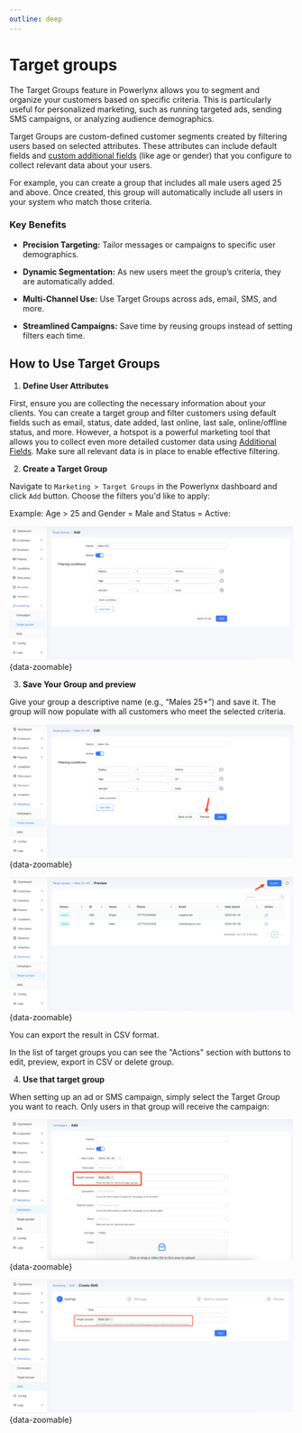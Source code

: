 ```yaml
---
outline: deep
---
```


# Target groups

The Target Groups feature in Powerlynx allows you to segment and organize your customers based on specific criteria. This is particularly useful for personalized marketing, such as running targeted ads, sending SMS campaigns, or analyzing audience demographics.

Target Groups are custom-defined customer segments created by filtering users based on selected attributes. These attributes can include default fields and [custom additional fields](https://docs.powerlynx.app/system/additional-fields.html) (like age or gender) that you configure to collect relevant data about your users.

For example, you can create a group that includes all male users aged 25 and above. Once created, this group will automatically include all users in your system who match those criteria.

### Key Benefits
* **Precision Targeting:** Tailor messages or campaigns to specific user demographics.

* **Dynamic Segmentation:** As new users meet the group’s criteria, they are automatically added.

* **Multi-Channel Use:** Use Target Groups across ads, email, SMS, and more.

* **Streamlined Campaigns:** Save time by reusing groups instead of setting filters each time.

## How to Use Target Groups

1. **Define User Attributes**

First, ensure you are collecting the necessary information about your clients. You can create a target group and filter customers using default fields such as email, status, date added, last online, last sale, online/offline status, and more. However, a hotspot is a powerful marketing tool that allows you to collect even more detailed customer data using [Additional Fields](https://docs.powerlynx.app/system/additional-fields.html). Make sure all relevant data is in place to enable effective filtering.

2. **Create a Target Group**

Navigate to `Marketing > Target Groups` in the Powerlynx dashboard and click `Add` button. Choose the filters you'd like to apply:

Example: Age > 25 and Gender = Male and Status = Active:

![Create target group](images/create_target_group.png){data-zoomable}

3. **Save Your Group and preview**

Give your group a descriptive name (e.g., “Males 25+”) and save it. The group will now populate with all customers who meet the selected criteria.

![Created target group](images/target_group_created.png){data-zoomable}

![Preview target group](images/target_group_preview.png){data-zoomable}

You can export the result in CSV format.

In the list of target groups you can see the "Actions" section with buttons to edit, preview, export in CSV or delete group.

4. **Use that target group**

When setting up an ad or SMS campaign, simply select the Target Group you want to reach. Only users in that group will receive the campaign:

![Ad target group](images/ad_target_group.png){data-zoomable}

![SMS target group](images/sms_target_group.png){data-zoomable}